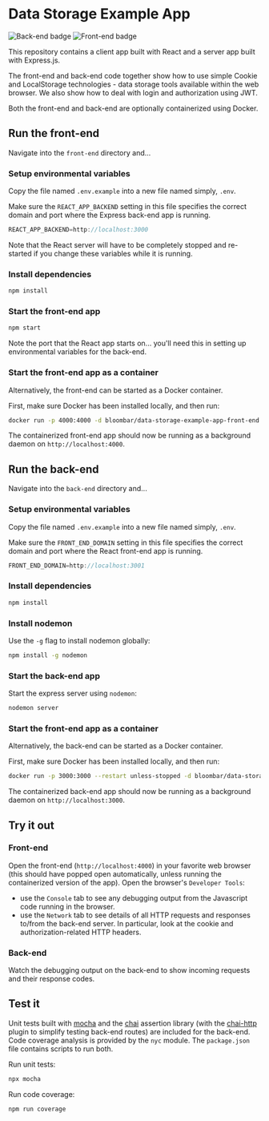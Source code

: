 # Data Storage Example App

<!-- [![CircleCI](https://circleci.com/gh/nyu-software-engineering/data-storage-example-app/tree/master.svg?style=shield)](https://circleci.com/gh/nyu-software-engineering/data-storage-example-app/tree/master) -->

![Back-end badge](https://github.com/nyu-software-engineering/data-storage-example-app/actions/workflows/build-back.yaml/badge.svg)
![Front-end badge](https://github.com/nyu-software-engineering/data-storage-example-app/actions/workflows/build-front.yaml/badge.svg)

This repository contains a client app built with React and a server app built with Express.js.

The front-end and back-end code together show how to use simple Cookie and LocalStorage technologies - data storage tools available within the web browser. We also show how to deal with login and authorization using JWT.

Both the front-end and back-end are optionally containerized using Docker.

## Run the front-end

Navigate into the `front-end` directory and...

### Setup environmental variables

Copy the file named `.env.example` into a new file named simply, `.env`.

Make sure the `REACT_APP_BACKEND` setting in this file specifies the correct domain and port where the Express back-end app is running.

```javascript
REACT_APP_BACKEND=http://localhost:3000
```

Note that the React server will have to be completely stopped and re-started if you change these variables while it is running.

### Install dependencies

```bash
npm install
```

### Start the front-end app

```bash
npm start
```

Note the port that the React app starts on... you'll need this in setting up environmental variables for the back-end.

### Start the front-end app as a container

Alternatively, the front-end can be started as a Docker container.

First, make sure Docker has been installed locally, and then run:

```bash
docker run -p 4000:4000 -d bloombar/data-storage-example-app-front-end
```

The containerized front-end app should now be running as a background daemon on `http://localhost:4000`.

## Run the back-end

Navigate into the `back-end` directory and...

### Setup environmental variables

Copy the file named `.env.example` into a new file named simply, `.env`.

Make sure the `FRONT_END_DOMAIN` setting in this file specifies the correct domain and port where the React front-end app is running.

```javascript
FRONT_END_DOMAIN=http://localhost:3001
```

### Install dependencies

```bash
npm install
```

### Install nodemon

Use the `-g` flag to install nodemon globally:

```bash
npm install -g nodemon
```

### Start the back-end app

Start the express server using `nodemon`:

```bash
nodemon server
```

### Start the front-end app as a container

Alternatively, the back-end can be started as a Docker container.

First, make sure Docker has been installed locally, and then run:

```bash
docker run -p 3000:3000 --restart unless-stopped -d bloombar/data-storage-example-app-back-end
```

The containerized back-end app should now be running as a background daemon on `http://localhost:3000`.

## Try it out

### Front-end

Open the front-end (`http://localhost:4000`) in your favorite web browser (this should have popped open automatically, unless running the containerized version of the app). Open the browser's `Developer Tools`:

- use the `Console` tab to see any debugging output from the Javascript code running in the browser.
- use the `Network` tab to see details of all HTTP requests and responses to/from the back-end server. In particular, look at the cookie and authorization-related HTTP headers.

### Back-end

Watch the debugging output on the back-end to show incoming requests and their response codes.

## Test it

Unit tests built with [mocha](https://mochajs.org/) and the [chai](https://www.chaijs.com/) assertion library (with the [chai-http](https://www.chaijs.com/plugins/chai-http/) plugin to simplify testing back-end routes) are included for the back-end. Code coverage analysis is provided by the `nyc` module. The `package.json` file contains scripts to run both.

Run unit tests:

```bash
npx mocha
```

Run code coverage:

```bash
npm run coverage
```
